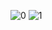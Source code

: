 ![0](https://github.com/adag21044/Kotlin-Save-and-Load-Click-Count/assets/90869456/c0b948e3-b187-49d2-9072-30946baf592a)
![1](https://github.com/adag21044/Kotlin-Save-and-Load-Click-Count/assets/90869456/ee8b68b3-58e6-425e-a92d-7716ac499aa2)

